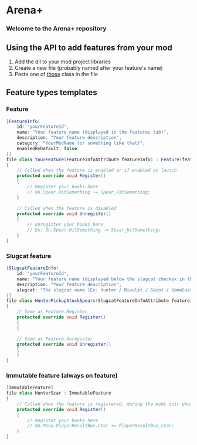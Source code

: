 # Arena+
### Welcome to the Arena+ repository

## Using the API to add features from your mod
1. Add the dll to your mod project libraries
2. Create a new file (probably named after your feature's name)
3. Paste one of [those](#feature-types-templates) class in the file

## Feature types templates
### Feature
```cs
[FeatureInfo(
    id: "yourFeatureId",
    name: "Your feature name (displayed in the features tab)",
    description: "Your feature description",
    category: "YourModName (or something like that)",
    enabledByDefault: false
)]
file class YourFeature(FeatureInfoAttribute featureInfo) : Feature(featureInfo)
{
    // Called when the feature is enabled or if enabled at launch
    protected override void Register()
    {
        // Register your hooks here
        // On.Spear.HitSomething += Spear_HitSomething;
    }

    // Called when the feature is disabled
    protected override void Unregister()
    {
        // Unregister your hooks here
        // Ex: On.Spear.HitSomething -= Spear_HitSomething;
    }
}
```

### Slugcat feature
```cs
[SlugcatFeatureInfo(
    id: "yourFeatureId",
    name: "Your feature name (displayed below the slugcat checkox in the slugcats tab)",
    description: "Your feature description",
    slugcat: "The slugcat name (Ex: Hunter / Rivulet / Saint / SomeCustomSlugcat)"
)]
file class HunterPickupStuckSpears(SlugcatFeatureInfoAttribute featureInfo) : SlugcatFeature(featureInfo)
{
    // Same as Feature.Register
    protected override void Register()
    {
    }

    // Same as Feature.Unregister
    protected override void Unregister()
    {
    }
}
```

### Immutable feature (always on feature)
```cs
[ImmutableFeature]
file class HunterScar : ImmutableFeature
{
    // Called when the feature is registered, during the mods init phase
    protected override void Register()
    {
        // Register your hooks here
        // On.Menu.PlayerResultBox.ctor += PlayerResultBox_ctor;
    }
}
```
